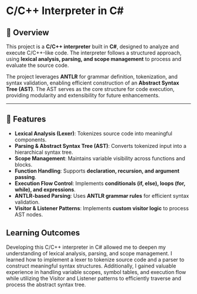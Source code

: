 # C/C++ Interpreter in C#

## 📌 Overview
This project is a **C/C++ interpreter** built in **C#**, designed to analyze and execute C/C++-like code. The interpreter follows a structured approach, using **lexical analysis, parsing, and scope management** to process and evaluate the source code. 

The project leverages **ANTLR** for grammar definition, tokenization, and syntax validation, enabling efficient construction of an **Abstract Syntax Tree (AST)**. The AST serves as the core structure for code execution, providing modularity and extensibility for future enhancements.

---

## 🚀 Features
- **Lexical Analysis (Lexer)**: Tokenizes source code into meaningful components.
- **Parsing & Abstract Syntax Tree (AST)**: Converts tokenized input into a hierarchical syntax tree.
- **Scope Management**: Maintains variable visibility across functions and blocks.
- **Function Handling**: Supports **declaration, recursion, and argument passing**.
- **Execution Flow Control**: Implements **conditionals (if, else), loops (for, while), and expressions**.
- **ANTLR-based Parsing**: Uses **ANTLR grammar rules** for efficient syntax validation.
- **Visitor & Listener Patterns**: Implements **custom visitor logic** to process AST nodes.

## Learning Outcomes
Developing this C/C++ interpreter in C# allowed me to deepen my understanding of lexical analysis, parsing, and scope management. I learned how to implement a lexer to tokenize source code and a parser to construct meaningful syntax structures. Additionally, I gained valuable experience in handling variable scopes, symbol tables, and execution flow while utilizing the Visitor and Listener patterns to efficiently traverse and process the abstract syntax tree.
##
